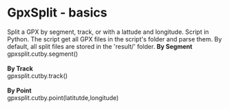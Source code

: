 

<h1> GpxSplit - basics</h1>
Split a GPX by segment, track, or with a lattude and longitude.
Script in Python.
The script get all GPX files in the script's folder and parse them.
By default, all split files are stored in the 'result/' folder.
<b>By Segment</b>
<br>
gpxsplit.cutby.segment()
<br><br>
<b>By Track</b>
<br>
gpxsplit.cutby.track()
<br><br>
<b>By Point</b>
<br>
gpxsplit.cutby.point(latitutde,longitude)

